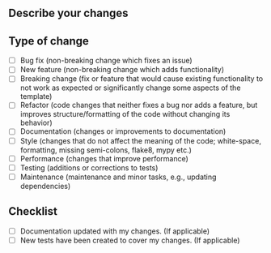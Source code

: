 ## Describe your changes

## Type of change

- [ ] Bug fix (non-breaking change which fixes an issue)
- [ ] New feature (non-breaking change which adds functionality)
- [ ] Breaking change (fix or feature that would cause existing functionality to not work as expected or significantly
  change some aspects of the template)
- [ ] Refactor (code changes that neither fixes a bug nor adds a feature, but improves structure/formatting of the code
  without changing its behavior)
- [ ] Documentation (changes or improvements to documentation)
- [ ] Style (changes that do not affect the meaning of the code; white-space, formatting, missing semi-colons, flake8,
  mypy etc.)
- [ ] Performance (changes that improve performance)
- [ ] Testing (additions or corrections to tests)
- [ ] Maintenance (maintenance and minor tasks, e.g., updating dependencies)

## Checklist

- [ ] Documentation updated with my changes. (If applicable)
- [ ] New tests have been created to cover my changes. (If applicable)
